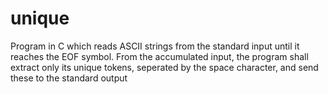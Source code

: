 # unique

Program in C which reads ASCII strings from the standard input
until it reaches the EOF symbol. From the accumulated input, the program shall extract only its
unique tokens, seperated by the space character, and send these to the standard output
